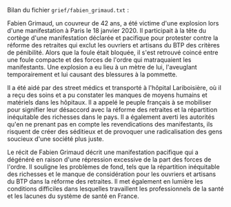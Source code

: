 Bilan du fichier `grief/fabien_grimaud.txt` :

Fabien Grimaud, un couvreur de 42 ans, a été victime d'une explosion lors d'une manifestation à Paris le 18 janvier 2020. Il participait à la tête du cortège d'une manifestation déclarée et pacifique pour protester contre la réforme des retraites qui exclut les ouvriers et artisans du BTP des critères de pénibilité. Alors que la foule était bloquée, il s'est retrouvé coincé entre une foule compacte et des forces de l'ordre qui matraquaient les manifestants. Une explosion a eu lieu à un mètre de lui, l'aveuglant temporairement et lui causant des blessures à la pommette.

Il a été aidé par des street médics et transporté à l'hôpital Lariboisière, où il a reçu des soins et a pu constater les manques de moyens humains et matériels dans les hôpitaux. Il a appelé le peuple français à se mobiliser pour signifier leur désaccord avec la réforme des retraites et la répartition inéquitable des richesses dans le pays. Il a également averti les autorités qu'en ne prenant pas en compte les revendications des manifestants, ils risquent de créer des séditieux et de provoquer une radicalisation des gens soucieux d'une société plus juste.

Le récit de Fabien Grimaud décrit une manifestation pacifique qui a dégénéré en raison d'une répression excessive de la part des forces de l'ordre. Il souligne les problèmes de fond, tels que la répartition inéquitable des richesses et le manque de considération pour les ouvriers et artisans du BTP dans la réforme des retraites. Il met également en lumière les conditions difficiles dans lesquelles travaillent les professionnels de la santé et les lacunes du système de santé en France.